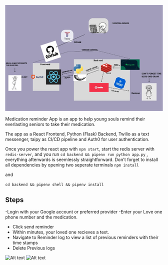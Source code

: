 
![Alt text](image.png)


Medication reminder App is an app to help young souls remind their everlasting seniors to take their medication.

The app as a React Frontend, Python (Flask) Backend, Twilio as a text messenger, taipy as CI/CD pipeline and Auth0 for user authentication.

Once you power the react app with  `npm start`, start the redis server with `redis-server`, and  you run `cd backend && pipenv run python app.py` , everything afterwards is seemlessly straightforward. Don't forget to install all dependencies by opening two seperate terminals
 ```npm install```

  and

  ```cd backend && pipenv shell && pipenv install```

## Steps

-Login with your Google account or preferred provider
-Enter your Love one phone number and the medication.
- Click send reminder
- Within minutes, your loved one recieves a text.
- Navigate to Reminder log to view a list of previous reminders with their time stamps
- Delete Previous logs

![Alt text](<Screenshot (209)-1.png>)
![Alt text](<Screenshot 2023-11-18 at 01.42.17-1.png>)